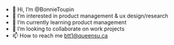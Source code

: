 - 👋 Hi, I’m @BonnieToupin
- 👀 I’m interested in product management & ux design/research
- 🌱 I’m currently learning product management
- 💞️ I’m looking to collaborate on work projects
- 📫 How to reach me btt1@queensu.ca

<!---
BonnieToupin/BonnieToupin is a ✨ special ✨ repository because its `README.md` (this file) appears on your GitHub profile.
You can click the Preview link to take a look at your changes.
--->
